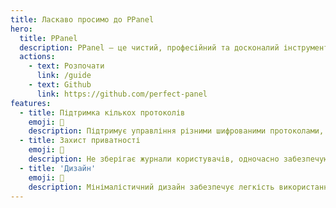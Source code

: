 ```yaml
---
title: Ласкаво просимо до PPanel
hero:
  title: PPanel
  description: PPanel — це чистий, професійний та досконалий інструмент для управління проксі, створений, щоб стати ідеальним вибором для вашого навчання та практики.
  actions:
    - text: Розпочати
      link: /guide
    - text: Github
      link: https://github.com/perfect-panel
features:
  - title: Підтримка кількох протоколів
    emoji: 💎
    description: Підтримує управління різними шифрованими протоколами, такими як：shadowsocks, v2ray, trojan, hysteria2, tuic тощо.
  - title: Захист приватності
    emoji: 🌈
    description: Не зберігає журнали користувачів, одночасно забезпечуючи їхню приватність та безпеку.
  - title: 'Дизайн'
    emoji: 🚀
    description: Мінімалістичний дизайн забезпечує легкість використання продукту, зберігаючи при цьому цілісність бізнес-логіки.
---
```

